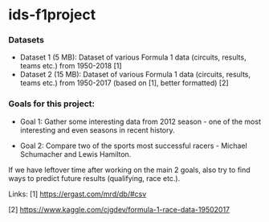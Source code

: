 # ids-f1project

### Datasets
 - Dataset 1 (5 MB): Dataset of various Formula 1 data (circuits, results, teams etc.)  from 1950-2018 [1]
 - Dataset 2 (15 MB): Dataset of various Formula 1 data (circuits, results, teams etc.)  from 1950-2017 (based on [1], better formatted) [2]


 ### Goals for this project:
 - Goal 1: Gather some interesting data from 2012 season - one of the most interesting and even seasons in recent history.

 - Goal 2: Compare two of the sports most successful racers - Michael Schumacher and Lewis Hamilton.


If we have leftover time after working on the main 2 goals, also try to find ways to predict future results (qualifying, race etc.).


Links:
[1] https://ergast.com/mrd/db/#csv  

[2] https://www.kaggle.com/cjgdev/formula-1-race-data-19502017

